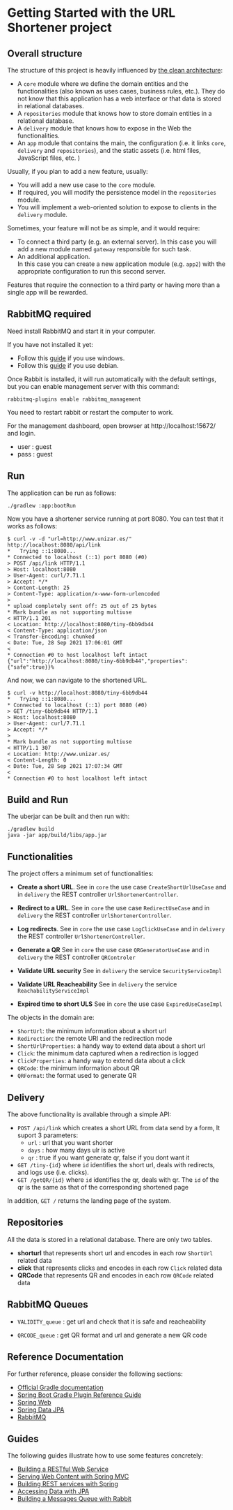 # Getting Started with the URL Shortener project

## Overall structure

The structure of this project is heavily influenced by 
[the clean architecture](https://blog.cleancoder.com/uncle-bob/2012/08/13/the-clean-architecture.html):

* A `core` module where we define the domain entities and the functionalities
  (also known as uses cases, business rules, etc.). They do not know that this application 
  has a web interface or that data is stored in relational databases.
* A `repositories` module that knows how to store domain entities in a relational database.
* A `delivery` module that knows how to expose in the Web the functionalities. 
* An `app` module that contains the main, the configuration (i.e. it links `core`, `delivery` and `repositories`), 
  and the static assets (i.e. html files, JavaScript files, etc. )

Usually, if you plan to add a new feature, usually:

* You will add a new use case to the `core` module.
* If required, you will modify the persistence model in the `repositories` module.
* You will implement a web-oriented solution to expose to clients in the `delivery` module.

Sometimes, your feature will not be as simple, and it would require:

* To connect a third party (e.g. an external server). 
  In this case you will add a new module named `gateway` responsible for such task.
* An additional application.  
  In this case you can create a new application module (e.g. `app2`) with the appropriate configuration to run this second server.

Features that require the connection to a third party or having more than a single app will be rewarded. 

## RabbitMQ required

Need install RabbitMQ and start it in your computer.

If you have not installed it yet:
* Follow this [guide](https://www.rabbitmq.com/install-windows.html) if you use windows.
* Follow this [guide](https://www.rabbitmq.com/install-debian.html) if you use debian.

Once Rabbit is installed, it will run automatically with the default settings, but you can enable management server with this command: 

```shell
rabbitmq-plugins enable rabbitmq_management
```
You need to restart rabbit or restart the computer to work.

For the management dashboard, open browser at http://localhost:15672/ and login.

* user : guest
* pass : guest

## Run

The application can be run as follows:

```shell
./gradlew :app:bootRun
```

Now you have a shortener service running at port 8080. You can test that it works as follows:

```shell
$ curl -v -d "url=http://www.unizar.es/" http://localhost:8080/api/link
*   Trying ::1:8080...
* Connected to localhost (::1) port 8080 (#0)
> POST /api/link HTTP/1.1
> Host: localhost:8080
> User-Agent: curl/7.71.1
> Accept: */*
> Content-Length: 25
> Content-Type: application/x-www-form-urlencoded
> 
* upload completely sent off: 25 out of 25 bytes
* Mark bundle as not supporting multiuse
< HTTP/1.1 201 
< Location: http://localhost:8080/tiny-6bb9db44
< Content-Type: application/json
< Transfer-Encoding: chunked
< Date: Tue, 28 Sep 2021 17:06:01 GMT
< 
* Connection #0 to host localhost left intact
{"url":"http://localhost:8080/tiny-6bb9db44","properties":{"safe":true}}%   
```

And now, we can navigate to the shortened URL.

```shell
$ curl -v http://localhost:8080/tiny-6bb9db44
*   Trying ::1:8080...
* Connected to localhost (::1) port 8080 (#0)
> GET /tiny-6bb9db44 HTTP/1.1
> Host: localhost:8080
> User-Agent: curl/7.71.1
> Accept: */*
> 
* Mark bundle as not supporting multiuse
< HTTP/1.1 307 
< Location: http://www.unizar.es/
< Content-Length: 0
< Date: Tue, 28 Sep 2021 17:07:34 GMT
< 
* Connection #0 to host localhost left intact
```

## Build and Run 

The uberjar can be built and then run with:

```shell
./gradlew build
java -jar app/build/libs/app.jar
```
## Functionalities

The project offers a minimum set of functionalities:

* **Create a short URL**. 
  See in `core` the use case `CreateShortUrlUseCase` and in `delivery` the REST controller `UrlShortenerController`.

* **Redirect to a URL**.
  See in `core` the use case `RedirectUseCase` and in `delivery` the REST controller `UrlShortenerController`.

* **Log redirects**.
  See in `core` the use case `LogClickUseCase` and in `delivery` the REST controller `UrlShortenerController`.

* **Generate a QR**
  See in `core` the use case `QRGeneratorUseCase` and in `delivery` the REST controller `QRControler`

* **Validate URL security** 
  See in `delivery` the service `SecurityServiceImpl`

* **Validate URL Reacheability**
  See in `delivery` the service `ReachabilityServiceImpl`

* **Expired time to short ULS**
  See in `core` the use case `ExpiredUseCaseImpl`


The objects in the domain are:

* `ShortUrl`: the minimum information about a short url
* `Redirection`:  the remote URI and the redirection mode
* `ShortUrlProperties`: a handy way to extend data about a short url
* `Click`: the minimum data captured when a redirection is logged
* `ClickProperties`: a handy way to extend data about a click
* `QRCode`: the minimum information about QR
* `QRFormat`: the format used to generate QR

## Delivery

The above functionality is available through a simple API:

* `POST /api/link` which creates a short URL from data send by a form, It suport 3 parameters:
  * `url` : url that you want shorter
  * `days` : how many days ulr is active
  * `qr` : true if you want generate qr, false if you dont want it 
* `GET /tiny-{id}` where `id` identifies the short url, deals with redirects, and logs use (i.e. clicks).
* `GET /getQR/{id}` where `id` identifies the qr, deals with qr. The `id` of the qr is the same as that of the corresponding shortened page


In addition, `GET /` returns the landing page of the system. 



## Repositories

All the data is stored in a relational database. 
There are only two tables.

* **shorturl** that represents short url and encodes in each row `ShortUrl` related data 
* **click** that represents clicks and encodes in each row `Click` related data
* **QRCode** that represents  QR and encodes in each row `QRCode` related data

## RabbitMQ Queues

* `VALIDITY_queue` : get url and check that it is safe and reacheability

* `QRCODE_queue` : get QR format and url and generate a new QR code


## Reference Documentation

For further reference, please consider the following sections:

* [Official Gradle documentation](https://docs.gradle.org)
* [Spring Boot Gradle Plugin Reference Guide](https://docs.spring.io/spring-boot/docs/2.5.5/gradle-plugin/reference/html/)
* [Spring Web](https://docs.spring.io/spring-boot/docs/2.5.5/reference/htmlsingle/#boot-features-developing-web-applications)
* [Spring Data JPA](https://docs.spring.io/spring-boot/docs/2.5.5/reference/htmlsingle/#boot-features-jpa-and-spring-data)
* [RabbitMQ](https://www.rabbitmq.com/documentation.html)
## Guides

The following guides illustrate how to use some features concretely:

* [Building a RESTful Web Service](https://spring.io/guides/gs/rest-service/)
* [Serving Web Content with Spring MVC](https://spring.io/guides/gs/serving-web-content/)
* [Building REST services with Spring](https://spring.io/guides/tutorials/bookmarks/)
* [Accessing Data with JPA](https://spring.io/guides/gs/accessing-data-jpa/)
* [Building a Messages Queue with Rabbit](https://spring.io/guides/gs/messaging-rabbitmq/)

